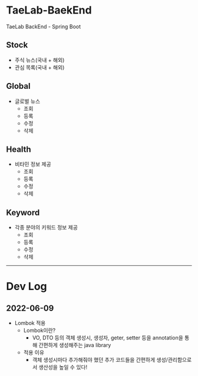 # TaeLab-BaekEnd
TaeLab BackEnd - Spring Boot

## Stock
- 주식 뉴스(국내 + 해외)
- 관심 목록(국내 + 해외)

## Global
+ 글로벌 뉴스
  * 조회
  * 등록
  * 수정
  * 삭제

## Health
+ 비타민 정보 제공
  * 조회
  * 등록
  * 수정
  * 삭제

## Keyword
+ 각종 분야의 키워드 정보 제공
  * 조회
  * 등록
  * 수정
  * 삭제

- - -

# Dev Log
## 2022-06-09
- Lombok 적용
  + Lombok이란?
    + VO, DTO 등의 객체 생성시, 생성자, geter, setter 등을 annotation을 통해 간편하게 생성해주는 java library
  + 적용 이유
    + 객체 생성시마다 추가해줘야 했던 추가 코드들을 간편하게 생성/관리함으로서 생산성을 높일 수 있다!
